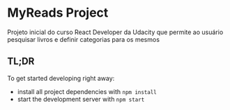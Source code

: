 # MyReads Project

Projeto inicial do curso React Developer da Udacity que permite ao usuário pesquisar livros e definir categorias para os mesmos

## TL;DR

To get started developing right away:

* install all project dependencies with `npm install`
* start the development server with `npm start`
